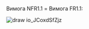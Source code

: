 Вимога NFR1.1 = Вимога FR1.1:

![draw io_JCoxdSfZjz](https://user-images.githubusercontent.com/79446188/191309662-e8c4298f-49b2-44ae-8e59-2ef70611a7e4.png)
